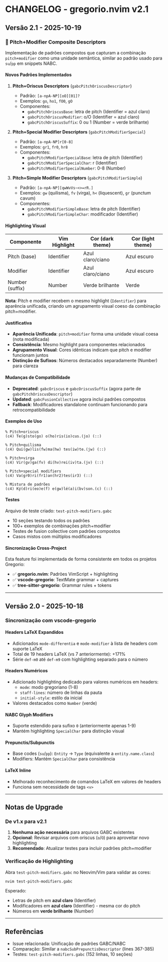 # CHANGELOG - gregorio.nvim v2.1

## Versão 2.1 - 2025-10-19

### 🎯 Pitch+Modifier Composite Descriptors

Implementação de padrões compostos que capturam a combinação `pitch+modifier` como uma unidade semântica, similar ao padrão usado para `su`/`pp` em snippets NABC.

#### Novos Padrões Implementados

1. **Pitch+Oriscus Descriptors** (`gabcPitchOriscusDescriptor`)
   - Padrão: `[a-npA-NP][oO][01]?`
   - Exemplos: `go`, `ho1`, `fO0`, `gO`
   - Componentes:
     * `gabcPitchOriscusBase`: letra de pitch (Identifier = azul claro)
     * `gabcPitchOriscusModifier`: o/O (Identifier = azul claro)
     * `gabcPitchOriscusSuffix`: 0 ou 1 (Number = verde brilhante)

2. **Pitch+Special Modifier Descriptors** (`gabcPitchModifierSpecial`)
   - Padrão: `[a-npA-NP]r[0-8]`
   - Exemplos: `gr1`, `fr0`, `hr8`
   - Componentes:
     * `gabcPitchModifierSpecialBase`: letra de pitch (Identifier)
     * `gabcPitchModifierSpecialChar`: r (Identifier)
     * `gabcPitchModifierSpecialNumber`: 0-8 (Number)

3. **Pitch+Simple Modifier Descriptors** (`gabcPitchModifierSimple`)
   - Padrão: `[a-npA-NP][qwWvVs~<>=rR.]`
   - Exemplos: `gw` (quilisma), `fv` (virga), `h<` (liquescent), `gr` (punctum cavum)
   - Componentes:
     * `gabcPitchModifierSimpleBase`: letra de pitch (Identifier)
     * `gabcPitchModifierSimpleChar`: modificador (Identifier)

#### Highlighting Visual

| Componente | Vim Highlight | Cor (dark theme) | Cor (light theme) |
|------------|---------------|------------------|-------------------|
| Pitch (base) | Identifier | Azul claro/ciano | Azul escuro |
| Modifier | Identifier | Azul claro/ciano | Azul escuro |
| Number (suffix) | Number | Verde brilhante | Verde |

**Nota**: Pitch e modifier recebem o mesmo highlight (`Identifier`) para aparência unificada, criando um agrupamento visual coeso da combinação pitch+modifier.

#### Justificativa

- **Aparência Unificada**: `pitch+modifier` forma uma unidade visual coesa (nota modificada)
- **Consistência**: Mesmo highlight para componentes relacionados
- **Agrupamento Visual**: Cores idênticas indicam que pitch e modifier funcionam juntos
- **Distinção de Sufixos**: Números destacados separadamente (Number) para clareza

#### Mudanças de Compatibilidade

- **Deprecated**: `gabcOriscus` e `gabcOriscusSuffix` (agora parte de `gabcPitchOriscusDescriptor`)
- **Updated**: `gabcFusionCollective` agora inclui padrões compostos
- **Fallback**: Modificadores standalone continuam funcionando para retrocompatibilidade

#### Exemplos de Uso

```gabc
% Pitch+oriscus
(c4) Te(g)sto(go) o(ho)ris(io)cus.(jo) (::)

% Pitch+quilisma
(c4) Qui(gw)lis(fw)ma(hw) tes(iw)te.(jw) (::)

% Pitch+virga
(c4) Vir(gv)ga(fv) di(hv)rei(iv)ta.(jv) (::)

% Pitch+special modifiers
(c4) Va(gr0)ri(fr1)an(hr2)tes(ir3) (::)

% Mistura de padrões
(c4) Ký(d)ri(eo)e(f) e(gw)lé(a)i(bv)son.(c) (::)
```

#### Testes

Arquivo de teste criado: `test-pitch-modifiers.gabc`
- 10 seções testando todos os padrões
- 100+ exemplos de combinações pitch+modifier
- Testes de fusion collective com padrões compostos
- Casos mistos com múltiplos modificadores

#### Sincronização Cross-Project

Esta feature foi implementada de forma consistente em todos os projetos Gregorio:

- ✅ **gregorio.nvim**: Padrões VimScript + highlighting
- ✅ **vscode-gregorio**: TextMate grammar + captures
- ✅ **tree-sitter-gregorio**: Grammar rules + tokens

---

## Versão 2.0 - 2025-10-18

### Sincronização com vscode-gregorio

#### Headers LaTeX Expandidos

- Adicionados `mode-differentia` e `mode-modifier` à lista de headers com suporte LaTeX
- Total de 19 headers LaTeX (vs 7 anteriormente): +171%
- Série `def-m0` até `def-m9` com highlighting separado para o número

#### Headers Numéricos

- Adicionado highlighting dedicado para valores numéricos em headers:
  * `mode`: modo gregoriano (1-8)
  * `staff-lines`: número de linhas da pauta
  * `initial-style`: estilo da inicial
- Valores destacados como `Number` (verde)

#### NABC Glyph Modifiers

- Suporte estendido para sufixo `0` (anteriormente apenas 1-9)
- Mantém highlighting `SpecialChar` para distinção visual

#### Prepunctis/Subpunctis

- Base codes (`su`/`pp`): `Entity` → `Type` (equivalente a `entity.name.class`)
- Modifiers: Mantém `SpecialChar` para consistência

#### LaTeX Inline

- Melhorado reconhecimento de comandos LaTeX em valores de headers
- Funciona sem necessidade de tags `<v>`

---

## Notas de Upgrade

### De v1.x para v2.1

1. **Nenhuma ação necessária** para arquivos GABC existentes
2. **Opcional**: Revisar arquivos com oriscus (`o`/`O`) para aproveitar novo highlighting
3. **Recomendado**: Atualizar testes para incluir padrões pitch+modifier

### Verificação de Highlighting

Abra `test-pitch-modifiers.gabc` no Neovim/Vim para validar as cores:

```bash
nvim test-pitch-modifiers.gabc
```

Esperado:
- Letras de pitch em **azul claro** (Identifier)
- Modificadores em **azul claro** (Identifier) - mesma cor do pitch
- Números em **verde brilhante** (Number)

---

## Referências

- Issue relacionada: Unificação de padrões GABC/NABC
- Comparação: Similar a `nabcSubPrepunctisDescriptor` (lines 367-385)
- Testes: `test-pitch-modifiers.gabc` (152 linhas, 10 seções)
